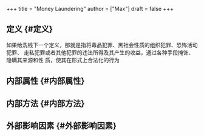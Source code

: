 +++
title = "Money Laundering"
author = ["Max"]
draft = false
+++

## 定义 {#定义}

如果给洗钱下一个定义，那就是指将毒品犯罪、黑社会性质的组织犯罪、恐怖活动犯罪、
走私犯罪或者其他犯罪的违法所得及其产生的收益，通过各种手段掩饰、隐瞒其来源和性
质，使其在形式上合法化的行为


## 内部属性 {#内部属性}


## 内部方法 {#内部方法}


## 外部影响因素 {#外部影响因素}
